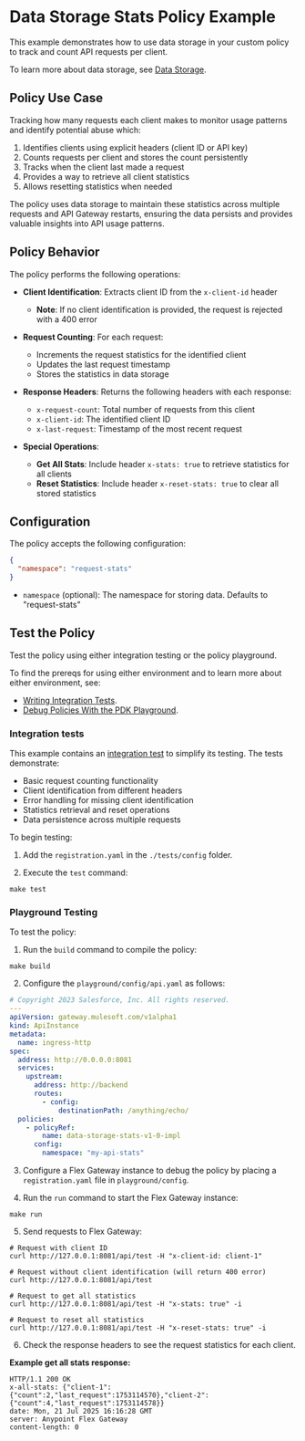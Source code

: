 # Data Storage Stats Policy Example

This example demonstrates how to use data storage in your custom policy to track and count API requests per client.

To learn more about data storage, see [Data Storage](https://docs.mulesoft.com/pdk/latest/policies-pdk-configure-features-data-storage).

## Policy Use Case

Tracking how many requests each client makes to monitor usage patterns and identify potential abuse which:

1. Identifies clients using explicit headers (client ID or API key)
2. Counts requests per client and stores the count persistently
3. Tracks when the client last made a request
4. Provides a way to retrieve all client statistics
5. Allows resetting statistics when needed

The policy uses data storage to maintain these statistics across multiple requests and API Gateway restarts, ensuring the data persists and provides valuable insights into API usage patterns.

## Policy Behavior

The policy performs the following operations:

- **Client Identification**: Extracts client ID from the `x-client-id` header
  - **Note**: If no client identification is provided, the request is rejected with a 400 error

- **Request Counting**: For each request:
  - Increments the request statistics for the identified client
  - Updates the last request timestamp
  - Stores the statistics in data storage

- **Response Headers**: Returns the following headers with each response:
  - `x-request-count`: Total number of requests from this client
  - `x-client-id`: The identified client ID
  - `x-last-request`: Timestamp of the most recent request

- **Special Operations**:
  - **Get All Stats**: Include header `x-stats: true` to retrieve statistics for all clients
  - **Reset Statistics**: Include header `x-reset-stats: true` to clear all stored statistics

## Configuration

The policy accepts the following configuration:

```json
{
  "namespace": "request-stats"
}
```

- `namespace` (optional): The namespace for storing data. Defaults to "request-stats"

## Test the Policy

Test the policy using either integration testing or the policy playground.

To find the prereqs for using either environment and to learn more about either environment, see:

* [Writing Integration Tests](https://docs.mulesoft.com/pdk/latest/policies-pdk-integration-tests).
* [Debug Policies With the PDK Playground](https://docs.mulesoft.com/pdk/latest/policies-pdk-debug-local).

### Integration tests

This example contains an [integration test](./tests/requests.rs) to simplify its testing. The tests demonstrate:

- Basic request counting functionality
- Client identification from different headers
- Error handling for missing client identification
- Statistics retrieval and reset operations
- Data persistence across multiple requests

To begin testing:

1. Add the `registration.yaml` in the `./tests/config` folder.

2. Execute the `test` command:

```shell
make test
```

### Playground Testing

To test the policy:

1. Run the `build` command to compile the policy:

```shell
make build
```

2. Configure the `playground/config/api.yaml` as follows:

```yaml
# Copyright 2023 Salesforce, Inc. All rights reserved.
---
apiVersion: gateway.mulesoft.com/v1alpha1
kind: ApiInstance
metadata:
  name: ingress-http
spec:
  address: http://0.0.0.0:8081
  services:
    upstream:
      address: http://backend
      routes:
        - config:
            destinationPath: /anything/echo/
  policies:
    - policyRef:
        name: data-storage-stats-v1-0-impl
      config:
        namespace: "my-api-stats"
```

3. Configure a Flex Gateway instance to debug the policy by placing a `registration.yaml` file in `playground/config`.

4. Run the `run` command to start the Flex Gateway instance:

```shell
make run
```

5. Send requests to Flex Gateway:

```shell
# Request with client ID
curl http://127.0.0.1:8081/api/test -H "x-client-id: client-1"

# Request without client identification (will return 400 error)
curl http://127.0.0.1:8081/api/test

# Request to get all statistics
curl http://127.0.0.1:8081/api/test -H "x-stats: true" -i

# Request to reset all statistics
curl http://127.0.0.1:8081/api/test -H "x-reset-stats: true" -i
```

6. Check the response headers to see the request statistics for each client.

**Example get all stats response:**
```
HTTP/1.1 200 OK
x-all-stats: {"client-1":{"count":2,"last_request":1753114570},"client-2":{"count":4,"last_request":1753114578}}
date: Mon, 21 Jul 2025 16:16:28 GMT
server: Anypoint Flex Gateway
content-length: 0
```